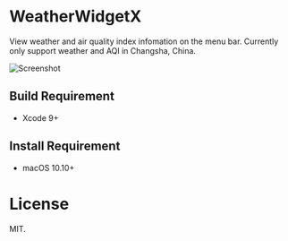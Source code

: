 # WeatherWidgetX
View weather and air quality index infomation on the menu bar.
Currently only support weather and AQI in Changsha, China.

![Screenshot](https://ws3.sinaimg.cn/large/006tNc79ly1fha52b9gaij30im0j8gqj.jpg)

## Build Requirement
- Xcode 9+

## Install Requirement
- macOS 10.10+

# License
MIT.
